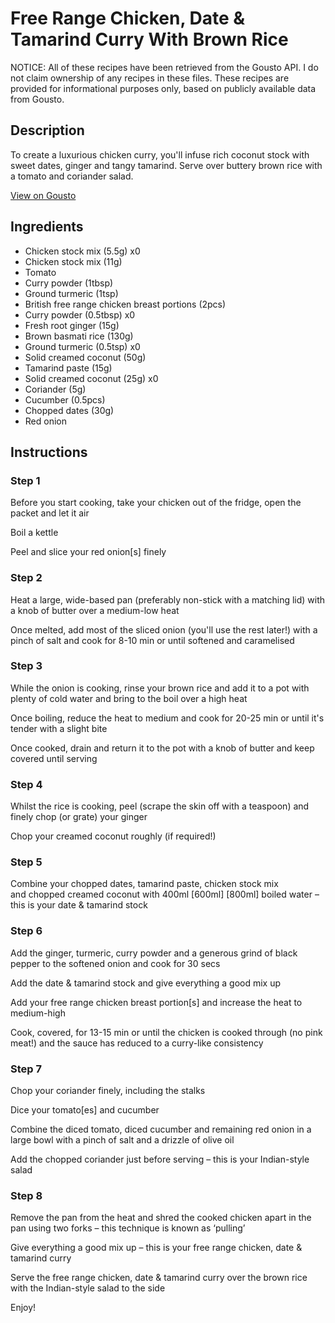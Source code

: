 # Free Range Chicken, Date & Tamarind Curry With Brown Rice

NOTICE: All of these recipes have been retrieved from the Gousto API. I do not claim ownership of any recipes in these files. These recipes are provided for informational purposes only, based on publicly available data from Gousto.

## Description

To create a luxurious chicken curry, you'll infuse rich coconut stock with sweet dates, ginger and tangy tamarind. Serve over buttery brown rice with a tomato and coriander salad. 

[View on Gousto](https://www.gousto.co.uk/recipes/cookbook/free-range-chicken-date-tamarind-curry-with-brown-rice)

## Ingredients

- Chicken stock mix (5.5g) x0
- Chicken stock mix (11g)
- Tomato
- Curry powder (1tbsp)
- Ground turmeric (1tsp)
- British free range chicken breast portions (2pcs)
- Curry powder (0.5tbsp) x0
- Fresh root ginger (15g)
- Brown basmati rice (130g)
- Ground turmeric (0.5tsp) x0
- Solid creamed coconut (50g)
- Tamarind paste (15g)
- Solid creamed coconut (25g) x0
- Coriander (5g)
- Cucumber (0.5pcs)
- Chopped dates (30g)
- Red onion

## Instructions


### Step 1

Before you start cooking, take your chicken out of the fridge, open the packet and let it air

Boil a kettle

Peel and slice your red onion[s] finely


### Step 2

Heat a large, wide-based pan (preferably non-stick with a matching lid) with a knob of butter over a medium-low heat

Once melted, add most of the sliced onion (you'll use the rest later!) with a pinch of salt and cook for 8-10 min or until softened and caramelised


### Step 3

While the onion is cooking, rinse your brown rice and add it to a pot with plenty of cold water and bring to the boil over a high heat

Once boiling, reduce the heat to medium and cook for 20-25 min or until it's tender with a slight bite

Once cooked, drain and return it to the pot with a knob of butter and keep covered until serving


### Step 4

Whilst the rice is cooking, peel (scrape the skin off with a teaspoon) and finely chop (or grate) your ginger

Chop your creamed coconut roughly (if required!)


### Step 5

Combine your chopped dates, tamarind paste, chicken stock mix and chopped creamed coconut with 400ml <span class="text-purple">[600ml]</span> <span class="text-danger">[800ml]</span> boiled water – this is your date & tamarind stock


### Step 6

Add the ginger, turmeric, curry powder and a generous grind of black pepper to the softened onion and cook for 30 secs

Add the date & tamarind stock and give everything a good mix up

Add your free range chicken breast portion[s] and increase the heat to medium-high

Cook, covered, for 13-15 min or until the chicken is cooked through (no pink meat!) and the sauce has reduced to a curry-like consistency


### Step 7

Chop your coriander finely, including the stalks

Dice your tomato[es] and cucumber

Combine the diced tomato, diced cucumber and remaining red onion in a large bowl with a pinch of salt and a drizzle of olive oil

Add the chopped coriander just before serving – this is your Indian-style salad

### Step 8

Remove the pan from the heat and shred the cooked chicken apart in the pan using two forks – this technique is known as ‘pulling’

Give everything a good mix up – this is your free range chicken, date & tamarind curry

Serve the free range chicken, date & tamarind curry over the brown rice with the Indian-style salad to the side

Enjoy!

